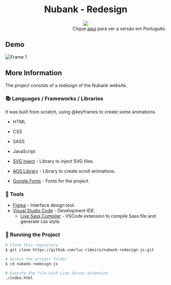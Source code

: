 <div align="center">
<h1>
  Nubank - Redesign
</h1>

<img src="./svg/logonu.svg" />  
</div>

<div align="right">
  Clique <a href="https://github.com/luc-ribeiro/nubank-redesign-js/blob/main/README-PTBR.md">aqui</a> para ver a versão em Português.
</div>

## Demo

![Frame 1](https://user-images.githubusercontent.com/82620787/204679511-128b1d36-dcf0-4031-b034-d2e946eacc4b.png)

## More Information
The project consists of a redesign of the Nubank website.

<h3>📚 Languages / Frameworks / Libraries</h3>

It was built from scratch, using @keyframes to create some animations.

* HTML
* CSS 
* SASS
* JavaScript

* [SVG Inject](https://github.com/iconfu/svg-inject) - Library to inject SVG files. 
* [AOS Library](https://michalsnik.github.io/aos/) - Library to create scroll animations. 
* [Google Fonts](https://fonts.google.com/) - Fonts for the project.


<h3>🧰 Tools</h3>

* [Figma](https://www.figma.com/) - Interface design tool.
* [Visual Studio Code](https://code.visualstudio.com/) - Development IDE. 
  * [Live Sass Compiler](https://marketplace.visualstudio.com/items?itemName=ritwickdey.live-sass) -  VSCode extension to compile Sass file and generate css style.


<h3> 🎲 Running the Project</h3>

```bash
# Clone this repository
$ git clone https://github.com/luc-ribeiro/nubank-redesign-js.git

# Access the project folder
$ cd nubank-redesign-js

# Execute the file with Live Server extension
./index.html

